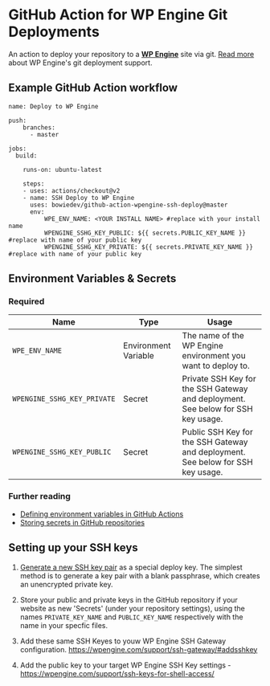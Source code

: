 # GitHub Action for WP Engine Git Deployments

An action to deploy your repository to a **[WP Engine](https://wpengine.com)** site via git. [Read more](https://wpengine.com/git/) about WP Engine's git deployment support.

## Example GitHub Action workflow

```
name: Deploy to WP Engine
  
push:
    branches:
      - master

jobs:
  build:

    runs-on: ubuntu-latest
        
    steps: 
    - uses: actions/checkout@v2
    - name: SSH Deploy to WP Engine
      uses: bowiedev/github-action-wpengine-ssh-deploy@master 
      env: 
          WPE_ENV_NAME: <YOUR INSTALL NAME> #replace with your install name
          WPENGINE_SSHG_KEY_PUBLIC: ${{ secrets.PUBLIC_KEY_NAME }} #replace with name of your public key
          WPENGINE_SSHG_KEY_PRIVATE: ${{ secrets.PRIVATE_KEY_NAME }} #replace with name of your public key

```

## Environment Variables & Secrets

### Required

| Name | Type | Usage |
|-|-|-|
| `WPE_ENV_NAME` | Environment Variable | The name of the WP Engine environment you want to deploy to. |
| `WPENGINE_SSHG_KEY_PRIVATE` | Secret | Private SSH Key for the SSH Gateway and deployment. See below for SSH key usage. |
|  `WPENGINE_SSHG_KEY_PUBLIC` | Secret | Public SSH Key for the SSH Gateway and deployment. See below for SSH key usage. |


### Further reading

* [Defining environment variables in GitHub Actions](https://developer.github.com/actions/creating-github-actions/accessing-the-runtime-environment/#environment-variables)
* [Storing secrets in GitHub repositories](https://developer.github.com/actions/managing-workflows/storing-secrets/)

## Setting up your SSH keys

1. [Generate a new SSH key pair](https://help.github.com/articles/generating-a-new-ssh-key-and-adding-it-to-the-ssh-agent/) as a special deploy key. The simplest method is to generate a key pair with a blank passphrase, which creates an unencrypted private key. 

2. Store your public and private keys in the GitHub repository if your website as new 'Secrets' (under your repository settings), using the names `PRIVATE_KEY_NAME` and `PUBLIC_KEY_NAME` respectively with the name in your specfic files.  

2. Add these same SSH Keyes to youw WP Engine SSH Gateway configuration. https://wpengine.com/support/ssh-gateway/#addsshkey


3. Add the public key to your target WP Engine SSH Key settings - https://wpengine.com/support/ssh-keys-for-shell-access/ 
